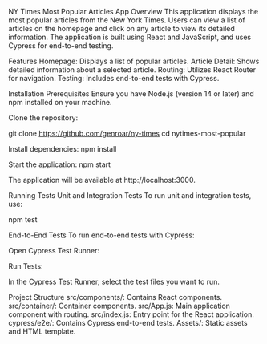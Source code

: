 NY Times Most Popular Articles App
Overview
This application displays the most popular articles from the New York Times. Users can view a list of articles on the homepage and click on any article to view its detailed information. The application is built using React and JavaScript, and uses Cypress for end-to-end testing.

Features
Homepage: Displays a list of popular articles.
Article Detail: Shows detailed information about a selected article.
Routing: Utilizes React Router for navigation.
Testing: Includes end-to-end tests with Cypress.

Installation
Prerequisites
Ensure you have Node.js (version 14 or later) and npm installed on your machine.

Clone the repository:

git clone https://github.com/genroar/ny-times
cd nytimes-most-popular

Install dependencies:
npm install

Start the application:
npm start

The application will be available at http://localhost:3000.

Running Tests
Unit and Integration Tests
To run unit and integration tests, use:

npm test

End-to-End Tests
To run end-to-end tests with Cypress:

Open Cypress Test Runner:


Run Tests:

In the Cypress Test Runner, select the test files you want to run.

Project Structure
src/components/: Contains React components.
src/container/: Container components.
src/App.js: Main application component with routing.
src/index.js: Entry point for the React application.
cypress/e2e/: Contains Cypress end-to-end tests.
Assets/: Static assets and HTML template.





